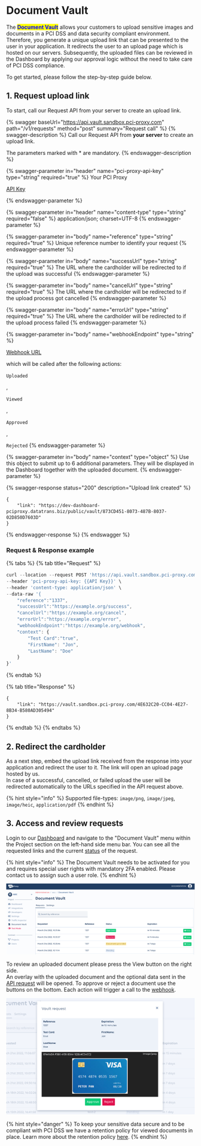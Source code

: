 # Document Vault

The <mark style="color:blue;">**Document Vault**</mark> allows your customers to upload sensitive images and documents in a PCI DSS and data security compliant environment. Therefore, you generate a unique upload link that can be presented to the user in your application. It redirects the user to an upload page which is hosted on our servers. Subsequently, the uploaded files can be reviewed in the Dashboard by applying our approval logic without the need to take care of PCI DSS compliance.

To get started, please follow the step-by-step guide below.

## 1. Request upload link

To start, call our Request API from your server to create an upload link.

{% swagger baseUrl="https://api.vault.sandbox.pci-proxy.com" path="/v1/requests" method="post" summary="Request call" %}
{% swagger-description %}
Call our Request API from **your server** to create an upload link.

The parameters marked with \* are mandatory.&#x20;
{% endswagger-description %}

{% swagger-parameter in="header" name="pci-proxy-api-key" type="string" required="true" %}
Your PCI Proxy 

[API Key](../../resources/pci-proxy-dashboard/api-authentication-data.md)


{% endswagger-parameter %}

{% swagger-parameter in="header" name="content-type" type="string" required="false" %}
application/json; charset=UTF-8
{% endswagger-parameter %}

{% swagger-parameter in="body" name="reference" type="string" required="true" %}
Unique reference number to identify your request
{% endswagger-parameter %}

{% swagger-parameter in="body" name="successUrl" type="string" required="true" %}
The URL where the cardholder will be redirected to if the upload was successful
{% endswagger-parameter %}

{% swagger-parameter in="body" name="cancelUrl" type="string" required="true" %}
The URL where the cardholder will be redirected to if the upload process got cancelled 
{% endswagger-parameter %}

{% swagger-parameter in="body" name="errorUrl" type="string" required="true" %}
The URL where the cardholder will be redirected to if the upload process failed
{% endswagger-parameter %}

{% swagger-parameter in="body" name="webhookEndpoint" type="string" %}


[Webhook URL](request-status-and-webhooks.md#2.-webhooks)

 which will be called after the following actions: 

`Uploaded`

, 

`Viewed`

, 

`Approved`

, 

`Rejected`
{% endswagger-parameter %}

{% swagger-parameter in="body" name="context" type="object" %}
Use this object to submit up to 6 additional parameters. They will be displayed in the Dashboard together with the uploaded document. 
{% endswagger-parameter %}

{% swagger-response status="200" description="Upload link created" %}
```
{
    "link": "https://dev-dashboard-pciproxy.datatrans.biz/public/vault/873CD451-8073-487B-8037-02D850D7603D"
}
```
{% endswagger-response %}
{% endswagger %}

### Request & Response example

{% tabs %}
{% tab title="Request" %}
```javascript
curl --location --request POST 'https://api.vault.sandbox.pci-proxy.com/v1/requests' \
--header 'pci-proxy-api-key: {{API Key}}' \
--header 'content-type: application/json' \
--data-raw '{
    "reference":"1337",
    "successUrl":"https://example.org/success",
    "cancelUrl":"https://example.org/cancel",
    "errorUrl":"https://example.org/error",
    "webhookEndpoint":"https://example.org/webhook",
    "context": {
        "Test Card":"true", 
        "FirstName": "Jon",
        "LastName": "Doe"
    }
}'
```
{% endtab %}

{% tab title="Response" %}
```
{
    "link": "https://vault.sandbox.pci-proxy.com/4E632C20-CC04-4E27-8B34-B580AD305494"
}
```
{% endtab %}
{% endtabs %}

## 2. Redirect the cardholder&#x20;

As a next step, embed the upload link received from the response into your application and redirect the user to it. The link will open an upload page hosted by us. \
In case of a successful, cancelled, or failed upload the user will be redirected automatically to the URLs specified in the API request above.&#x20;

{% hint style="info" %}
Supported file-types: `image/png`, `image/jpeg`, `image/heic`, `application/pdf`
{% endhint %}

## 3. Access and review requests

Login to our [Dashboard](https://dashboard.pci-proxy.com/login) and navigate to the "Document Vault" menu within the Project section on the left-hand side menu bar. You can see all the requested links and the current [status](request-status-and-webhooks.md#1.-request-status) of the request.&#x20;

{% hint style="info" %}
The Document Vault needs to be activated for you and requires special user rights with mandatory 2FA enabled. Please contact us to assign such a user role.&#x20;
{% endhint %}

![Document Vault overview menu](<../../.gitbook/assets/Vault overview.png>)

To review an uploaded document please press the View button on the right side.\
An overlay with the uploaded document and the optional data sent in the [API request](./#1.-request-upload-link) will be opened. To approve or reject a document use the buttons on the bottom. Each action will trigger a call to the [webhook](request-status-and-webhooks.md#2.-webhooks).&#x20;

![Document Vault detail view](<../../.gitbook/assets/Detail view.png>)

{% hint style="danger" %}
To keep your sensitive data secure and to be compliant with PCI DSS we have a retention policy for viewed documents in place. Learn more about the retention policy [here](security-and-retention-policy.md).&#x20;
{% endhint %}
